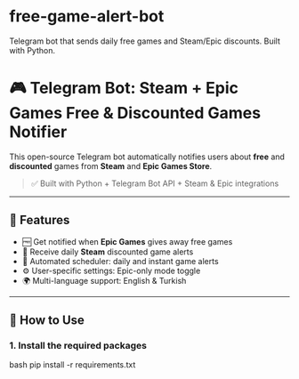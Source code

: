 # free-game-alert-bot
Telegram bot that sends daily free games and Steam/Epic discounts. Built with Python.

# 🎮 Telegram Bot: Steam + Epic Games Free & Discounted Games Notifier

This open-source Telegram bot automatically notifies users about **free** and **discounted** games from **Steam** and **Epic Games Store**.

> ✅ Built with Python + Telegram Bot API + Steam & Epic integrations

---

## 🚀 Features

- 🆓 Get notified when **Epic Games** gives away free games
- 💸 Receive daily **Steam** discounted game alerts
- 🔔 Automated scheduler: daily and instant game alerts
- ⚙️ User-specific settings: Epic-only mode toggle
- 🌍 Multi-language support: English & Turkish

---

## 🔧 How to Use

### 1. Install the required packages

bash
pip install -r requirements.txt
